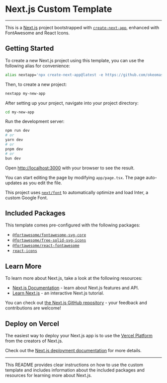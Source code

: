 # Next.js Custom Template

---

This is a [Next.js](https://nextjs.org/) project bootstrapped with [`create-next-app`](https://github.com/vercel/next.js/tree/canary/packages/create-next-app), enhanced with FontAwesome and React Icons.

## Getting Started

To create a new Next.js project using this template, you can use the following alias for convenience:

```bash
alias nextapp='npx create-next-app@latest -e https://github.com/okeomasilachi/next-temp'
```

Then, to create a new project:

```bash
nextapp my-new-app
```

After setting up your project, navigate into your project directory:

```bash
cd my-new-app
```

Run the development server:

```bash
npm run dev
# or
yarn dev
# or
pnpm dev
# or
bun dev
```

Open [http://localhost:3000](http://localhost:3000) with your browser to see the result.

You can start editing the page by modifying `app/page.tsx`. The page auto-updates as you edit the file.

This project uses [`next/font`](https://nextjs.org/docs/basic-features/font-optimization) to automatically optimize and load Inter, a custom Google Font.

## Included Packages

This template comes pre-configured with the following packages:

- [`@fortawesome/fontawesome-svg-core`](https://www.npmjs.com/package/@fortawesome/fontawesome-svg-core)
- [`@fortawesome/free-solid-svg-icons`](https://www.npmjs.com/package/@fortawesome/free-solid-svg-icons)
- [`@fortawesome/react-fontawesome`](https://www.npmjs.com/package/@fortawesome/react-fontawesome)
- [`react-icons`](https://www.npmjs.com/package/react-icons)

## Learn More

To learn more about Next.js, take a look at the following resources:

- [Next.js Documentation](https://nextjs.org/docs) - learn about Next.js features and API.
- [Learn Next.js](https://nextjs.org/learn) - an interactive Next.js tutorial.

You can check out [the Next.js GitHub repository](https://github.com/vercel/next.js/) - your feedback and contributions are welcome!

## Deploy on Vercel

The easiest way to deploy your Next.js app is to use the [Vercel Platform](https://vercel.com/new?utm_medium=default-template&filter=next.js&utm_source=create-next-app&utm_campaign=create-next-app-readme) from the creators of Next.js.

Check out the [Next.js deployment documentation](https://nextjs.org/docs/deployment) for more details.

---

This README provides clear instructions on how to use the custom template and includes information about the included packages and resources for learning more about Next.js.
